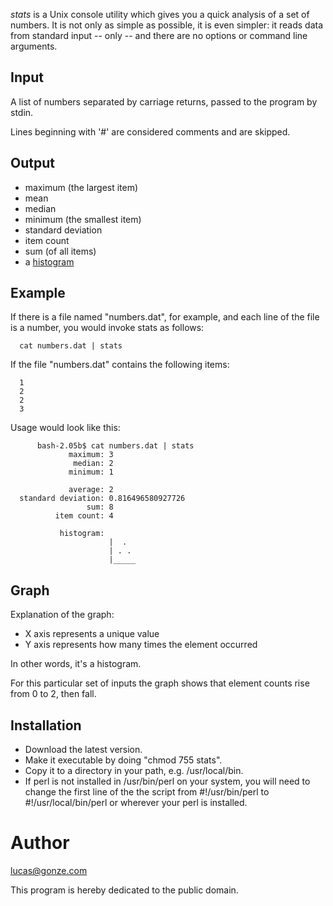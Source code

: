 _stats_ is a Unix console utility which gives you a quick analysis of a set of numbers.  It is not only as simple as possible, it is even simpler: it reads data from standard input -- only -- and there are no
options or command line arguments.

## Input

A list of numbers separated by carriage returns, passed to the program by stdin.

Lines beginning with '#' are considered comments and are skipped.

## Output
* maximum (the largest item)
* mean
* median
* minimum (the smallest item)
* standard deviation
* item count
* sum (of all items)
* a [histogram](https://en.wikipedia.org/wiki/Histogram)


## Example
   If there is a file named "numbers.dat", for example, and each line of the file is a number, you would invoke stats as follows:

      cat numbers.dat | stats

   If the file "numbers.dat" contains the following items:

      1
      2
      2
      3

   Usage would look like this:

````
      bash-2.05b$ cat numbers.dat | stats
             maximum: 3
              median: 2
             minimum: 1

             average: 2
  standard deviation: 0.816496580927726
                 sum: 8
          item count: 4

           histogram:
                      |  .
                      | . .
                      |_____
````

## Graph

Explanation of the graph:

* X axis represents a unique value
* Y axis represents how many times the element occurred

In other words, it's a histogram.

For this particular set of inputs the graph shows that element counts rise from 0 to 2, then fall.

## Installation

* Download the latest version.
* Make it executable by doing "chmod 755 stats".
* Copy it to a directory in your path, e.g. /usr/local/bin.
* If perl is not installed in /usr/bin/perl on your system, you will need to change the first line of the the script from
         #!/usr/bin/perl
     to
         #!/usr/local/bin/perl
   or wherever your perl is installed.

# Author
   <a href="mailto:lucas@gonze.com">lucas@gonze.com</a>

   This program is hereby dedicated to the public domain.
   
